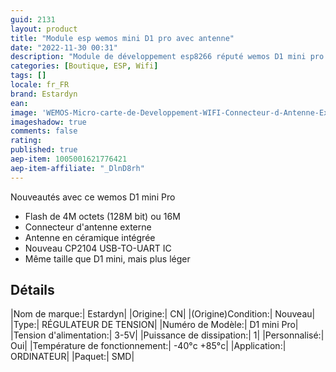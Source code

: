 ```yaml
---
guid: 2131
layout: product 
title: "Module esp wemos mini D1 pro avec antenne"
date: "2022-11-30 00:31"
description: "Module de développement esp8266 réputé wemos D1 mini pro avec antenne afin de capter au mieux les ondes wifi"
categories: [Boutique, ESP, Wifi]
tags: []
locale: fr_FR
brand: Estardyn
ean: 
image: 'WEMOS-Micro-carte-de-Developpement-WIFI-Connecteur-d-Antenne-Externe-Bas-sur-NodeMCU-D1-Mini.jpg'
imageshadow: true
comments: false
rating:  
published: true
aep-item: 1005001621776421
aep-item-affiliate: "_DlnD8rh"
---
```


Nouveautés avec ce wemos D1 mini Pro

- Flash de 4M octets (128M bit) ou 16M
- Connecteur d'antenne externe
- Antenne en céramique intégrée
- Nouveau CP2104 USB-TO-UART IC
- Même taille que D1 mini, mais plus léger

## Détails

|Nom de marque:| Estardyn|
|Origine:| CN| 
|(Origine)Condition:| Nouveau|
|Type:| RÉGULATEUR DE TENSION|
|Numéro de Modèle:| D1 mini Pro|
|Tension d'alimentation:| 3-5V|
|Puissance de dissipation:| 1|
|Personnalisé:| Oui|
|Température de fonctionnement:| -40°c +85°c|
|Application:| ORDINATEUR|
|Paquet:| SMD|
